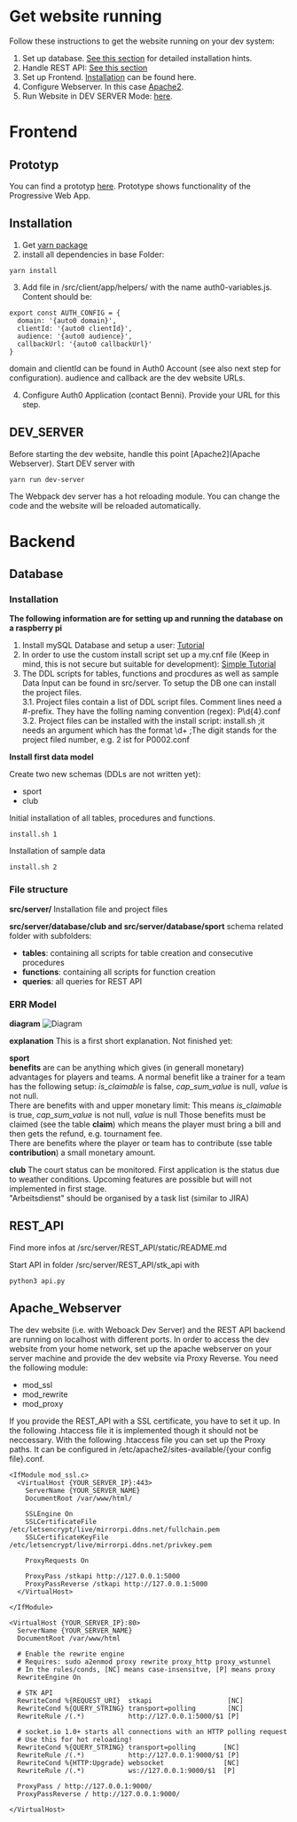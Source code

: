 # Get website running

Follow these instructions to get the website running on your dev system:
1. Set up database. [See this section](#Database) for detailed installation hints.
2. Handle REST API: [See this section](#REST_API)
3. Set up Frontend. [Installation](#Installation) can be found here.
4. Configure Webserver. In this case [Apache2](#Apache_Webserver).
5. Run Website in DEV SERVER Mode: [here](#DEV_SERVER).

# Frontend
## Prototyp
You can find a prototyp [here](https://marvelapp.com/55c77je). Prototype shows functionality of the Progressive Web App.

## Installation
1. Get [yarn package](https://www.npmjs.com/package/yarn)
2. install all dependencies in base Folder:
```
yarn install
```
3. Add file in /src/client/app/helpers/ with the name auth0-variables.js.
Content should be:
```
export const AUTH_CONFIG = {
  domain: '{auto0 domain}',
  clientId: '{auto0 clientId}',
  audience: '{auto0 audience}',
  callbackUrl: '{auto0 callbackUrl}'
}
```
domain and clientId can be found in Auth0 Account (see also next step for configuration). audience and callback are the dev website URLs.

4. Configure Auth0 Application (contact Benni). Provide your URL for this step.

## DEV_SERVER
Before starting the dev website, handle this point [Apache2](Apache Webserver).
Start DEV server with
```
yarn run dev-server
```

The Webpack dev server has a hot reloading module. You can change the code and the website will be reloaded automatically.

# Backend
## Database
### Installation
**The following information are for setting up and running the database on a raspberry pi**

1. Install mySQL Database and setup a user: [Tutorial](https://www.stewright.me/2014/06/tutorial-install-mysql-server-on-raspberry-pi/)
2. In order to use the custom install script set up a my.cnf file (Keep in mind, this is not secure but suitable for development): [Simple Tutorial](https://easyengine.io/tutorials/mysql/mycnf-preference/)
3. The DDL scripts for tables, functions and procdures as well as sample Data Input can be found in src/server. To setup the DB one can install the project files.  
  3.1. Project files contain a list of DDL script files. Comment lines need a #-prefix. They have the folling naming convention (regex): P\d{4}.conf  
  3.2. Project files can be installed with the install script: install.sh ;it needs an argument which has the format \d+ ;The digit stands for the project filed number, e.g. 2 ist for P0002.conf

**Install first data model**

Create two new schemas (DDLs are not written yet):
* sport
* club

Initial installation of all tables, procedures and functions.
```
install.sh 1
```

Installation of sample data
```
install.sh 2
```

### File structure
**src/server/**
Installation file and project files

**src/server/database/club and src/server/database/sport**
schema related folder with subfolders:
* **tables**: containing all scripts for table creation and consecutive procedures
* **functions**: containing all scripts for function creation
* **queries**: all queries for REST API

### ERR Model
**diagram**
![Diagram](https://github.com/STKGarching/website/blob/master/STK_ERR.png)

**explanation**
This is a first short explanation. Not finished yet:  

**sport**  
__benefits__ are can be anything which gives (in generall monetary) advantages for players and teams. A normal benefit like a trainer for a team has the following setup: _is_claimable_ is false, _cap_sum_value_ is null, _value_ is not null.  
There are benefits with and upper monetary limit: This means _is_claimable_ is true, _cap_sum_value_ is not null, _value_ is null
Those benefits must be claimed (see the table __claim__) which means the player must bring a bill and then gets the refund, e.g. tournament fee.  
There are benefits where the player or team has to contribute (sse table __contribution__) a small monetary amount.

**club**
The court status can be monitored. First application is the status due to weather conditions. Upcoming features are possible but will not implemented in first stage.  
"Arbeitsdienst" should be organised by a task list (similar to JIRA)

## REST_API
Find more infos at /src/server/REST_API/static/README.md

Start API in folder /src/server/REST_API/stk_api with  
```
python3 api.py
```

## Apache_Webserver
The dev website (i.e. with Weboack Dev Server) and the REST API backend are running on localhost with different ports. In order to access the dev website from your home network, set up the apache webserver on your server machine and provide the dev website via Proxy Reverse.
You need the following module:
* mod_ssl
* mod_rewrite
* mod_proxy

If you provide the REST_API with a SSL certificate, you have to set it up. In the following .htaccess file it is implemented though it should not be neccessary.
With the following .htaccess file you can set up the Proxy paths. It can be configured in /etc/apache2/sites-available/{your config file}.conf.

```
<IfModule mod_ssl.c>
  <VirtualHost {YOUR_SERVER_IP}:443>
    ServerName {YOUR_SERVER_NAME}
    DocumentRoot /var/www/html/

    SSLEngine On
    SSLCertificateFile /etc/letsencrypt/live/mirrorpi.ddns.net/fullchain.pem
    SSLCertificateKeyFile /etc/letsencrypt/live/mirrorpi.ddns.net/privkey.pem

    ProxyRequests On

    ProxyPass /stkapi http://127.0.0.1:5000
    ProxyPassReverse /stkapi http://127.0.0.1:5000
  </VirtualHost>

</IfModule>

<VirtualHost {YOUR_SERVER_IP}:80>
  ServerName {YOUR_SERVER_NAME}
  DocumentRoot /var/www/html

  # Enable the rewrite engine
  # Requires: sudo a2enmod proxy rewrite proxy_http proxy_wstunnel
  # In the rules/conds, [NC] means case-insensitve, [P] means proxy
  RewriteEngine On

  # STK API
  RewriteCond %{REQUEST_URI}  stkapi                   [NC]
  RewriteCond %{QUERY_STRING} transport=polling        [NC]
  RewriteRule /(.*)           http://127.0.0.1:5000/$1 [P]

  # socket.io 1.0+ starts all connections with an HTTP polling request
  # Use this for hot reloading!
  RewriteCond %{QUERY_STRING} transport=polling       [NC]
  RewriteRule /(.*)           http://127.0.0.1:9000/$1 [P]
  RewriteCond %{HTTP:Upgrade} websocket               [NC]
  RewriteRule /(.*)           ws://127.0.0.1:9000/$1  [P]

  ProxyPass / http://127.0.0.1:9000/
  ProxyPassReverse / http://127.0.0.1:9000/

</VirtualHost>

```
